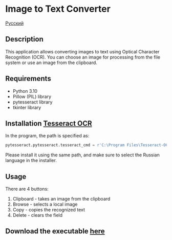 # Image to Text Converter

[Русский](/README_ru.md)

## Description

This application allows converting images to text using Optical Character Recognition (OCR). You can choose an image for processing from the file system or use an image from the clipboard.

## Requirements

- Python 3.10
- Pillow (PIL) library
- pytesseract library
- tkinter library

## Installation [Tesseract OCR](https://digi.bib.uni-mannheim.de/tesseract/tesseract-ocr-w64-setup-5.3.3.20231005.exe)

In the program, the path is specified as:

```python
pytesseract.pytesseract.tesseract_cmd = r'C:\Program Files\Tesseract-OCR\tesseract.exe'
```

Please install it using the same path, and make sure to select the Russian language in the installer.

## Usage

There are 4 buttons:

1. Clipboard - takes an image from the clipboard
2. Browse - selects a local image
3. Copy - copies the recognized text
4. Delete - clears the field



## Download the executable [here](https://github.com/reyquazar/image-to-text/releases/download/v1.0/imageToText.exe)
